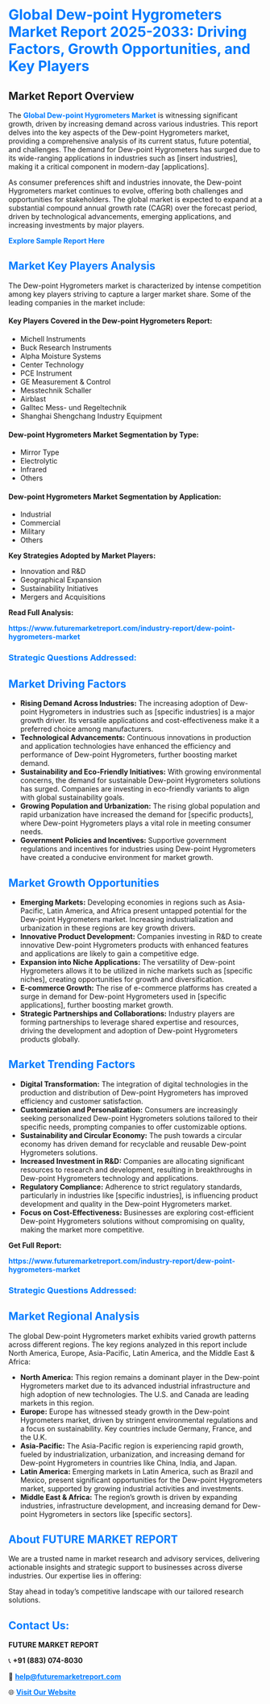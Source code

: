 <h1 style="color: #007BFF;">Global Dew-point Hygrometers Market Report 2025-2033: Driving Factors, Growth Opportunities, and Key Players</h1>

<section id="overview">
<h2>Market Report Overview</h2>
<p>The <a href="https://www.futuremarketreport.com/industry-report/dew-point-hygrometers-market" style="color: #007BFF; text-decoration: none;"><strong>Global Dew-point Hygrometers Market</strong></a> is witnessing significant growth, driven by increasing demand across various industries. This report delves into the key aspects of the Dew-point Hygrometers market, providing a comprehensive analysis of its current status, future potential, and challenges. The demand for Dew-point Hygrometers has surged due to its wide-ranging applications in industries such as [insert industries], making it a critical component in modern-day [applications].</p>
<p>As consumer preferences shift and industries innovate, the Dew-point Hygrometers market continues to evolve, offering both challenges and opportunities for stakeholders. The global market is expected to expand at a substantial compound annual growth rate (CAGR) over the forecast period, driven by technological advancements, emerging applications, and increasing investments by major players.</p>
</section>

<section id="overview">
<p><a href="https://www.futuremarketreport.com/request-sample/reportId=103757" style="color: #007BFF; text-decoration: none;"><strong>Explore Sample Report Here</strong></a></p>
</section>

<section id="key-players">
<h2 style="color: #007BFF;">Market Key Players Analysis</h2>
<p>The Dew-point Hygrometers market is characterized by intense competition among key players striving to capture a larger market share. Some of the leading companies in the market include:</p>
<h4>Key Players Covered in the Dew-point Hygrometers Report:</h4>
<ul><li>Michell Instruments</li><li>Buck Research Instruments</li><li>Alpha Moisture Systems</li><li>Center Technology</li><li>PCE Instrument</li><li>GE Measurement &amp; Control</li><li>Messtechnik Schaller</li><li>Airblast</li><li>Galltec Mess- und Regeltechnik</li><li>Shanghai Shengchang Industry Equipment</li></ul>
<h4>Dew-point Hygrometers Market Segmentation by Type:</h4>
<ul><li>Mirror Type</li><li>Electrolytic</li><li>Infrared</li><li>Others</li></ul>

<h4>Dew-point Hygrometers Market Segmentation by Application:</h4>
<ul><li>Industrial</li><li>Commercial</li><li>Military</li><li>Others</li></ul>
<p><strong>Key Strategies Adopted by Market Players:</strong></p>
<ul>
<li>Innovation and R&D</li>
<li>Geographical Expansion</li>
<li>Sustainability Initiatives</li>
<li>Mergers and Acquisitions</li>
</ul>
</section>

<section>
<p><strong>Read Full Analysis: </strong></p><a href="https://www.futuremarketreport.com/industry-report/dew-point-hygrometers-market" style="color: #007BFF; text-decoration: none;"><strong>https://www.futuremarketreport.com/industry-report/dew-point-hygrometers-market</strong></a>
<h3 style="color: #007BFF;">Strategic Questions Addressed:</h3>
</section>

<section id="driving-factors">
<h2 style="color: #007BFF;">Market Driving Factors</h2>
<ul>
<li><strong>Rising Demand Across Industries:</strong> The increasing adoption of Dew-point Hygrometers in industries such as [specific industries] is a major growth driver. Its versatile applications and cost-effectiveness make it a preferred choice among manufacturers.</li>
<li><strong>Technological Advancements:</strong> Continuous innovations in production and application technologies have enhanced the efficiency and performance of Dew-point Hygrometers, further boosting market demand.</li>
<li><strong>Sustainability and Eco-Friendly Initiatives:</strong> With growing environmental concerns, the demand for sustainable Dew-point Hygrometers solutions has surged. Companies are investing in eco-friendly variants to align with global sustainability goals.</li>
<li><strong>Growing Population and Urbanization:</strong> The rising global population and rapid urbanization have increased the demand for [specific products], where Dew-point Hygrometers plays a vital role in meeting consumer needs.</li>
<li><strong>Government Policies and Incentives:</strong> Supportive government regulations and incentives for industries using Dew-point Hygrometers have created a conducive environment for market growth.</li>
</ul>
</section>

<section id="growth-opportunities">
<h2 style="color: #007BFF;">Market Growth Opportunities</h2>
<ul>
<li><strong>Emerging Markets:</strong> Developing economies in regions such as Asia-Pacific, Latin America, and Africa present untapped potential for the Dew-point Hygrometers market. Increasing industrialization and urbanization in these regions are key growth drivers.</li>
<li><strong>Innovative Product Development:</strong> Companies investing in R&D to create innovative Dew-point Hygrometers products with enhanced features and applications are likely to gain a competitive edge.</li>
<li><strong>Expansion into Niche Applications:</strong> The versatility of Dew-point Hygrometers allows it to be utilized in niche markets such as [specific niches], creating opportunities for growth and diversification.</li>
<li><strong>E-commerce Growth:</strong> The rise of e-commerce platforms has created a surge in demand for Dew-point Hygrometers used in [specific applications], further boosting market growth.</li>
<li><strong>Strategic Partnerships and Collaborations:</strong> Industry players are forming partnerships to leverage shared expertise and resources, driving the development and adoption of Dew-point Hygrometers products globally.</li>
</ul>
</section>

<section id="trending-factors">
<h2 style="color: #007BFF;">Market Trending Factors</h2>
<ul>
<li><strong>Digital Transformation:</strong> The integration of digital technologies in the production and distribution of Dew-point Hygrometers has improved efficiency and customer satisfaction.</li>
<li><strong>Customization and Personalization:</strong> Consumers are increasingly seeking personalized Dew-point Hygrometers solutions tailored to their specific needs, prompting companies to offer customizable options.</li>
<li><strong>Sustainability and Circular Economy:</strong> The push towards a circular economy has driven demand for recyclable and reusable Dew-point Hygrometers solutions.</li>
<li><strong>Increased Investment in R&D:</strong> Companies are allocating significant resources to research and development, resulting in breakthroughs in Dew-point Hygrometers technology and applications.</li>
<li><strong>Regulatory Compliance:</strong> Adherence to strict regulatory standards, particularly in industries like [specific industries], is influencing product development and quality in the Dew-point Hygrometers market.</li>
<li><strong>Focus on Cost-Effectiveness:</strong> Businesses are exploring cost-efficient Dew-point Hygrometers solutions without compromising on quality, making the market more competitive.</li>
</ul>
</section>

<section>
<p><strong>Get Full Report: </strong></p><a href="https://www.futuremarketreport.com/industry-report/dew-point-hygrometers-market" style="color: #007BFF; text-decoration: none;"><strong>https://www.futuremarketreport.com/industry-report/dew-point-hygrometers-market</strong></a>
<h3 style="color: #007BFF;">Strategic Questions Addressed:</h3>
</section>


<section id="regional-analysis">
<h2 style="color: #007BFF;">Market Regional Analysis</h2>
<p>The global Dew-point Hygrometers market exhibits varied growth patterns across different regions. The key regions analyzed in this report include North America, Europe, Asia-Pacific, Latin America, and the Middle East & Africa:</p>
<ul>
<li><strong>North America:</strong> This region remains a dominant player in the Dew-point Hygrometers market due to its advanced industrial infrastructure and high adoption of new technologies. The U.S. and Canada are leading markets in this region.</li>
<li><strong>Europe:</strong> Europe has witnessed steady growth in the Dew-point Hygrometers market, driven by stringent environmental regulations and a focus on sustainability. Key countries include Germany, France, and the U.K.</li>
<li><strong>Asia-Pacific:</strong> The Asia-Pacific region is experiencing rapid growth, fueled by industrialization, urbanization, and increasing demand for Dew-point Hygrometers in countries like China, India, and Japan.</li>
<li><strong>Latin America:</strong> Emerging markets in Latin America, such as Brazil and Mexico, present significant opportunities for the Dew-point Hygrometers market, supported by growing industrial activities and investments.</li>
<li><strong>Middle East & Africa:</strong> The region’s growth is driven by expanding industries, infrastructure development, and increasing demand for Dew-point Hygrometers in sectors like [specific sectors].</li>
</ul>
</section>

<footer>
<h2 style="color: #007BFF;">About FUTURE MARKET REPORT</h2>
<p>We are a trusted name in market research and advisory services, delivering actionable insights and strategic support to businesses across diverse industries. Our expertise lies in offering:</p>

<p>Stay ahead in today’s competitive landscape with our tailored research solutions.</p>

<h2 style="color: #007BFF;">Contact Us:</h2>
<p><strong>FUTURE MARKET REPORT</strong></p>
<p>📞 <strong>+91 (883) 074-8030</strong></p>
<p>📧 <strong><a href="mailto:help@futuremarketreport.com" style="color: #007BFF;">help@futuremarketreport.com</a></strong></p>
<p>🌐 <strong><a href="https://www.futuremarketreport.com/" style="color: #007BFF;">Visit Our Website</a></strong></p>
</footer>